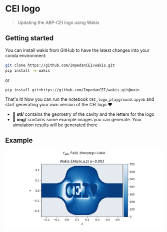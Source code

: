 # CEI logo
> Updating the ABP-CEI logo using Wakis

## Getting started
You can install wakis from GitHub to have the latest changes into your conda environment:
```bash
git clone https://github.com/ImpedanCEI/wakis.git
pip install -e wakis
```
or 
```
pip install git+https://github.com/ImpedanCEI/wakis.git@main
```

That's it! Now you can run the notebook `CEI_logo_playground.ipynb` and start generating your own version of the CEI logo :heart:

* :file_folder: **stl/** contains the geometry of the cavity and the letters for the logo
* :file_folder: **img/** contains some example images you can generate. Your simulation results will be generated there

## Example
![gif-logo](CEI_logo.gif)
